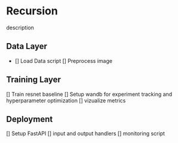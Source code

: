 # Recursion
description


## Data Layer
- [] Load Data script
[] Preprocess image


## Training Layer
[] Train resnet baseline
[] Setup wandb for experiment tracking and hyperparameter optimization
[] vizualize metrics

## Deployment
[] Setup FastAPI
[] input and output handlers
[] monitoring script


